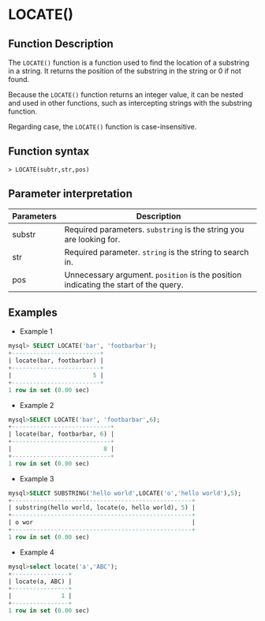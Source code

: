 # **LOCATE()**

## **Function Description**

The `LOCATE()` function is a function used to find the location of a substring in a string. It returns the position of the substring in the string or 0 if not found.

Because the `LOCATE()` function returns an integer value, it can be nested and used in other functions, such as intercepting strings with the substring function.

Regarding case, the `LOCATE()` function is case-insensitive.

## **Function syntax**

```
> LOCATE(subtr,str,pos)
```

## **Parameter interpretation**

| Parameters | Description |
| ---- | ---- |
| substr | Required parameters. `substring` is the string you are looking for. |
| str | Required parameter. `string` is the string to search in. |
| pos | Unnecessary argument. `position` is the position indicating the start of the query. |

## **Examples**

- Example 1

```sql
mysql> SELECT LOCATE('bar', 'footbarbar');
+-------------------------+
| locate(bar, footbarbar) |
+-------------------------+
|                       5 |
+-------------------------+
1 row in set (0.00 sec)
```

- Example 2

```sql
mysql>SELECT LOCATE('bar', 'footbarbar',6);
+----------------------------+
| locate(bar, footbarbar, 6) |
+----------------------------+
|                          8 |
+----------------------------+
1 row in set (0.00 sec)
```

- Example 3

```sql
mysql>SELECT SUBSTRING('hello world',LOCATE('o','hello world'),5);
+---------------------------------------------------+
| substring(hello world, locate(o, hello world), 5) |
+---------------------------------------------------+
| o wor                                             |
+---------------------------------------------------+
1 row in set (0.00 sec)
```

- Example 4

```sql
mysql>select locate('a','ABC');
+----------------+
| locate(a, ABC) |
+----------------+
|              1 |
+----------------+
1 row in set (0.00 sec)
```